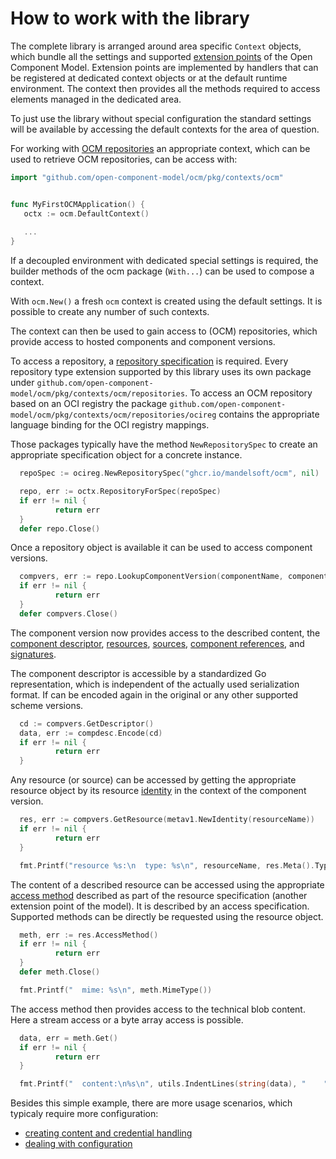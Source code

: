 # How to work with the library

The complete library is arranged around area specific `Context` objects,
which bundle all the settings and supported [extension points](../../docs/ocm/interoperability.md#support-library)
of the Open Component Model.
Extension points are implemented by handlers that can be registered at dedicated
context objects or at the default runtime environment.
The context then provides all the methods required to access elements
managed in the dedicated area.

To just use the library without special configuration the standard settings will
be available by accessing the default contexts for the area of question.

For working with [OCM repositories](../../docs/ocm/model.md#repositories) an appropriate
context, which can be used to retrieve OCM repositories, can be access with:

```go
import "github.com/open-component-model/ocm/pkg/contexts/ocm"


func MyFirstOCMApplication() {
   octx := ocm.DefaultContext()
   
   ...
}
```

If a decoupled environment with dedicated special settings is required, the 
builder methods of the ocm package (`With...`) can be used to compose
a context.

With `ocm.New()` a fresh `ocm` context is created using the default settings.
It is possible to create any number of such contexts.

The context can then be used to gain access to (OCM) repositories, which
provide access to hosted components and component versions.


To access a repository, a [repository specification](../../docs/formats/repositories/README.md)
is required. Every repository type extension supported by this library 
uses its own package under `github.com/open-component-model/ocm/pkg/contexts/ocm/repositories`.
To access an OCM repository based on an OCI registry the package
`github.com/open-component-model/ocm/pkg/contexts/ocm/repositories/ocireg`
contains the appropriate language binding for the OCI registry mappings.

Those packages typically have the method `NewRepositorySpec` to create
an appropriate specification object for a concrete instance.

```go
  repoSpec := ocireg.NewRepositorySpec("ghcr.io/mandelsoft/ocm", nil)

  repo, err := octx.RepositoryForSpec(repoSpec)
  if err != nil {
          return err
  }
  defer repo.Close()
```

Once a repository object is available it can be used to access component versions.

```go
  compvers, err := repo.LookupComponentVersion(componentName, componentVersion)
  if err != nil {
          return err
  }
  defer compvers.Close()
```

The component version now provides access to the described content, the
[component descriptor](../../docs/ocm/model.md#component-descriptor),
[resources](../../docs/ocm/model.md#resources),
[sources](../../docs/ocm/model.md#sources),
[component references](../../docs/ocm/model.md#references), and
[signatures](../../docs/ocm/model.md#signatures).

The component descriptor is accessible by a standardized Go representation,
which is independent of the actually used serialization format.
If can be encoded again in the original or any other supported scheme versions.

```go
  cd := compvers.GetDescriptor()
  data, err := compdesc.Encode(cd)
  if err != nil {
          return err
  }

```

Any resource (or source) can be accessed by getting the appropriate
resource object by its resource [identity](../../docs/ocm/model.md#identity) in
the context of the  component version.

```go
  res, err := compvers.GetResource(metav1.NewIdentity(resourceName))
  if err != nil {
          return err
  }

  fmt.Printf("resource %s:\n  type: %s\n", resourceName, res.Meta().Type)
```

The content of a described resource can be accessed using the appropriate
[access method](../../docs/ocm/model.md#artifact-access) described as part of
the resource specification (another extension point of the model).
It is described by an access specification. Supported methods can be 
directly be requested using the resource object.

```go
  meth, err := res.AccessMethod()
  if err != nil {
          return err
  }
  defer meth.Close()

  fmt.Printf("  mime: %s\n", meth.MimeType())
```

The access method then provides access to the technical blob content.
Here a stream access or a byte array access is possible.

```go
  data, err = meth.Get()
  if err != nil {
          return err
  }

  fmt.Printf("  content:\n%s\n", utils.IndentLines(string(data), "    ",))
```

Besides this simple example, there are more usage scenarios, which
typicaly require more configuration:
- [creating content and credential handling](creds.md)
- [dealing with configuration](config.md)